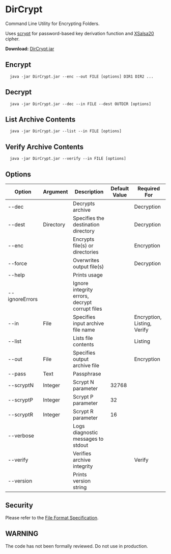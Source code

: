 # DirCrypt
Command Line Utility for Encrypting Folders.

Uses [scrypt](https://en.wikipedia.org/wiki/Scrypt)
for password-based key derivation function and 
[XSalsa20](https://en.wikipedia.org/wiki/Salsa20#XChaCha) cipher.

**Download:** [DirCrypt.jar](https://github.com/andy-goryachev/DirCrypt/raw/main/dist/DirCrypt.jar)

## Encrypt

```
  java -jar DirCrypt.jar --enc --out FILE [options] DIR1 DIR2 ...
```

## Decrypt

```
  java -jar DirCrypt.jar --dec --in FILE --dest OUTDIR [options]
```

## List Archive Contents

```
  java -jar DirCrypt.jar --list --in FILE [options]
```

## Verify Archive Contents

```
  java -jar DirCrypt.jar --verify --in FILE [options]
```

## Options

| Option | Argument | Description | Default Value | Required For |
|---|---|---|---|---|
|--dec| |Decrypts archive| |Decryption|
|--dest|Directory|Specifies the destination directory| |Decryption|
|--enc| |Encrypts file(s) or directories| |Encryption|
|--force| |Overwrites output file(s)| |Decryption|
|--help| |Prints usage| | |
|--ignoreErrors| |Ignore integrity errors, decrypt corrupt files| | |
|--in|File|Specifies input archive file name| |Encryption, Listing, Verify|
|--list| |Lists file contents| |Listing|
|--out|File|Specifies output archive file| |Encryption|
|--pass|Text|Passphrase| | |
|--scryptN|Integer|Scrypt N parameter|32768| |
|--scryptP|Integer|Scrypt P parameter|32| |
|--scryptR|Integer|Scrypt R parameter|16| |
|--verbose| |Logs diagnostic messages to stdout| | |
|--verify| |Verifies archive integrity| |Verify|
|--version| |Prints version string| | |


## Security

Please refer to the [File Format Specification](doc/FileFormatSpec.md).


## WARNING

The code has not been formally reviewed.  Do not use in production.


